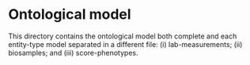 # Ontological model
This directory contains the ontological model both complete and each entity-type model separated in a different file: (i) lab-measurements; (ii) biosamples; and (iii) score-phenotypes.
